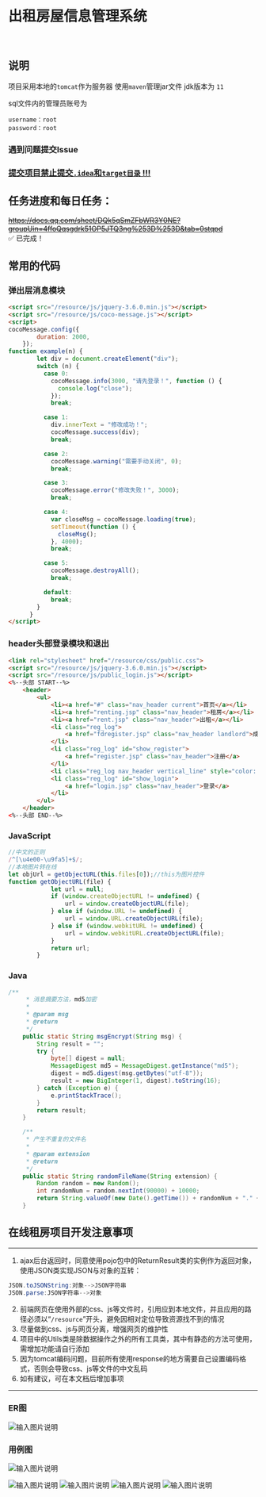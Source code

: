 # 出租房屋信息管理系统

<img src="https://img.shields.io/badge/maven-v3.1-blue" alt="">
<img src="https://img.shields.io/badge/druid-1.1.19-blue" alt="">
<img src="https://img.shields.io/badge/lombok-1.18.12-blue" alt="">
<img src="https://img.shields.io/badge/fastjson-1.2.47-blue" alt="">
<img src="https://img.shields.io/badge/jsp-servlet-orange" alt="">
<img src="https://img.shields.io/badge/jQuery-bootstrap-red" alt="">

## 说明
项目采用本地的`tomcat`作为服务器
使用`maven`管理jar文件
jdk版本为 `11`

sql文件内的管理员账号为
```
username：root
password：root
```
### 遇到问题提交Issue


### <ins>提交项目禁止提交`.idea`和`target目录` !!!</ins>

## 任务进度和每日任务：
<del>https://docs.qq.com/sheet/DQk5qSmZFbWR3Y0NE?groupUin=4ffoQqsgdrk51OP5JTQ3ng%253D%253D&tab=0stqpd</del><br >
 :white_check_mark: 已完成！

## 常用的代码
### 弹出层消息模块
```html
<script src="/resource/js/jquery-3.6.0.min.js"></script>
<script src="/resource/js/coco-message.js"></script>
<script>
cocoMessage.config({
        duration: 2000,
    });
function example(n) {
        let div = document.createElement("div");
        switch (n) {
          case 0:
            cocoMessage.info(3000, "请先登录！", function () {
              console.log("close");
            });
            break;

          case 1:
            div.innerText = "修改成功！";
            cocoMessage.success(div);
            break;

          case 2:
            cocoMessage.warning("需要手动关闭", 0);
            break;

          case 3:
            cocoMessage.error("修改失败！", 3000);
            break;

          case 4:
            var closeMsg = cocoMessage.loading(true);
            setTimeout(function () {
              closeMsg();
            }, 4000);
            break;

          case 5:
            cocoMessage.destroyAll();
            break;

          default:
            break;
        }
      }
</script>
```



### header头部登录模块和退出
```html
<link rel="stylesheet" href="/resource/css/public.css">
<script src="/resource/js/jquery-3.6.0.min.js"></script>
<script src="/resource/js/public_login.js"></script>
<%--头部 START--%>
    <header>
        <ul>
            <li><a href="#" class="nav_header current">首页</a></li>
            <li><a href="renting.jsp" class="nav_header">租房</a></li>
            <li><a href="rent.jsp" class="nav_header">出租</a></li>
            <li class="reg_log">
                <a href="fdregister.jsp" class="nav_header landlord">成为房东</a>
            </li>
            <li class="reg_log" id="show_register">
                <a href="register.jsp" class="nav_header">注册</a>
            </li>
            <li class="reg_log nav_header vertical_line" style="color: #fff;">|</li>
            <li class="reg_log" id="show_login">
                <a href="login.jsp" class="nav_header">登录</a>
            </li>
        </ul>
    </header>
<%--头部 END--%>
```

### JavaScript

```javascript
//中文的正则
/^[\u4e00-\u9fa5]+$/;
//本地图片转在线
let objUrl = getObjectURL(this.files[0]);//this为图片控件
function getObjectURL(file) {
            let url = null;
            if (window.createObjectURL != undefined) {
                url = window.createObjectURL(file);
            } else if (window.URL != undefined) {
                url = window.URL.createObjectURL(file);
            } else if (window.webkitURL != undefined) {
                url = window.webkitURL.createObjectURL(file);
            }
            return url;
        }
```

### Java

```java
/**
     * 消息摘要方法，md5加密
     *
     * @param msg
     * @return
     */
    public static String msgEncrypt(String msg) {
        String result = "";
        try {
            byte[] digest = null;
            MessageDigest md5 = MessageDigest.getInstance("md5");
            digest = md5.digest(msg.getBytes("utf-8"));
            result = new BigInteger(1, digest).toString(16);
        } catch (Exception e) {
            e.printStackTrace();
        }
        return result;
    }

    /**
     * 产生不重复的文件名
     *
     * @param extension
     * @return
     */
    public static String randomFileName(String extension) {
        Random random = new Random();
        int randomNum = random.nextInt(90000) + 10000;
        return String.valueOf(new Date().getTime()) + randomNum + "." + extension;
    }
```

## 在线租房项目开发注意事项
-----
1. ajax后台返回时，同意使用pojo包中的ReturnResult类的实例作为返回对象，使用JSON类实现JSON与对象的互转：
```java
JSON.toJSONString:对象-->JSON字符串
JSON.parse:JSON字符串-->对象
```
2. 前端网页在使用外部的css、js等文件时，引用应到本地文件，并且应用的路径必须以“`/resource`”开头，避免因相对定位导致资源找不到的情况
3. 尽量做到css、js与网页分离，增强网页的维护性
4. 项目中的Utils类是除数据操作之外的所有工具类，其中有静态的方法可使用，需增加功能请自行添加
5. 因为tomcat编码问题，目前所有使用response的地方需要自己设置编码格式，否则会导致css、js等文件的中文乱码
6. 如有建议，可在本文档后增加事项
-----

### ER图
![输入图片说明](https://images.gitee.com/uploads/images/2021/1014/103454_09c723c8_8254421.jpeg "er图.jpg")

### 用例图
![输入图片说明](https://images.gitee.com/uploads/images/2021/1014/103614_8077cf44_8254421.png "系统总体用例图.png")

![输入图片说明](https://images.gitee.com/uploads/images/2021/1014/103628_467f8ac2_8254421.png "租户注册，登录用例图.png")
![输入图片说明](https://images.gitee.com/uploads/images/2021/1014/103637_5ad1221e_8254421.png "租户租房流程.png")
![输入图片说明](https://images.gitee.com/uploads/images/2021/1014/103544_3e0ce51a_8254421.png "房东发布房源流程.png")
![输入图片说明](https://images.gitee.com/uploads/images/2021/1014/103602_3f01b638_8254421.png "管理员用例图.png")
